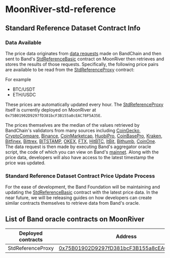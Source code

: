 # MoonRiver-std-reference

## Standard Reference Dataset Contract Info

### Data Available

The price data originates from [data requests](https://github.com/bandprotocol/bandchain/wiki/System-Overview#oracle-data-request) made on BandChain and then sent to Band's [StdReferenceBasic](https://moonriver.subscan.io/account/0xe89EA92AcA177B487F9c3502a7Cb9D76Dc5F5d84) contract on MoonRiver then retrieves and stores the results of those requests. Specifically, the following price pairs are available to be read from the [StdReferenceProxy](https://moonriver.subscan.io/account/0x75B01902D9297fD381bcF3B155a8cEAC78F5A35E) contract:

For example

- BTC/USDT
- ETH/USDC

These prices are automatically updated every hour. The [StdReferenceProxy](https://moonriver.subscan.io/account/0x75B01902D9297fD381bcF3B155a8cEAC78F5A35E) itself is currently deployed on MoonRiver at `0x75B01902D9297fD381bcF3B155a8cEAC78F5A35E`.

The prices themselves are the median of the values retrieved by BandChain's validators from many sources including [CoinGecko](https://www.coingecko.com/api/documentations/v3), [CryptoCompare](https://min-api.cryptocompare.com/), [Binance](https://github.com/binance-exchange/binance-official-api-docs/blob/master/rest-api.md), [CoinMarketcap](https://coinmarketcap.com/), [HuobiPro](https://www.huobi.vc/en-us/exchange/), [CoinBasePro](https://pro.coinbase.com/), [Kraken](https://www.kraken.com/), [Bitfinex](https://www.bitfinex.com/), [Bittrex](https://global.bittrex.com/), [BITSTAMP](https://www.bitstamp.net/), [OKEX](https://www.okex.com/), [FTX](https://ftx.com/), [HitBTC](https://hitbtc.com/), [ItBit](https://www.itbit.com/), [Bithumb](https://www.bithumb.com/), [CoinOne](https://coinone.co.kr/). The data request is then made by executing Band's aggregator oracle script, the code of which you can view on Band's [mainnet](https://cosmoscan.io/oracle-script/3). Along with the price data, developers will also have access to the latest timestamp the price was updated.

### Standard Reference Dataset Contract Price Update Process

For the ease of development, the Band Foundation will be maintaining and updating the [StdReferenceBasic](https://moonriver.subscan.io/account/0xe89EA92AcA177B487F9c3502a7Cb9D76Dc5F5d84) contract with the latest price data. In the near future, we will be releasing guides on how developers can create similar contracts themselves to retrieve data from Band's oracle.

## List of Band oracle contracts on MoonRiver

| Deployed contracts | Address  |
|--------------------|---|
| StdReferenceProxy  | [0x75B01902D9297fD381bcF3B155a8cEAC78F5A35E](https://moonriver.subscan.io/account/0x75B01902D9297fD381bcF3B155a8cEAC78F5A35E)  |
